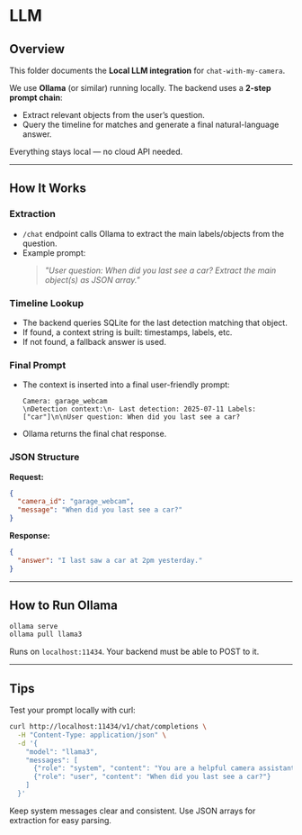 # LLM

## Overview

This folder documents the **Local LLM integration** for `chat-with-my-camera`.

We use **Ollama** (or similar) running locally. The backend uses a **2-step prompt chain**:

- Extract relevant objects from the user’s question.
- Query the timeline for matches and generate a final natural-language answer.

Everything stays local — no cloud API needed.

---

## How It Works

### Extraction

- `/chat` endpoint calls Ollama to extract the main labels/objects from the question.
- Example prompt:
  > *"User question: When did you last see a car? Extract the main object(s) as JSON array."*

### Timeline Lookup

- The backend queries SQLite for the last detection matching that object.
- If found, a context string is built: timestamps, labels, etc.
- If not found, a fallback answer is used.

### Final Prompt

- The context is inserted into a final user-friendly prompt:
  ```text
  Camera: garage_webcam
  \nDetection context:\n- Last detection: 2025-07-11 Labels: ["car"]\n\nUser question: When did you last see a car?
  ```
- Ollama returns the final chat response.

### JSON Structure

**Request:**

```json
{
  "camera_id": "garage_webcam",
  "message": "When did you last see a car?"
}
```

**Response:**

```json
{
  "answer": "I last saw a car at 2pm yesterday."
}
```

---

## How to Run Ollama

```bash
ollama serve
ollama pull llama3
```

Runs on `localhost:11434`. Your backend must be able to POST to it.

---

## Tips

Test your prompt locally with curl:

```bash
curl http://localhost:11434/v1/chat/completions \
  -H "Content-Type: application/json" \
  -d '{
    "model": "llama3",
    "messages": [
      {"role": "system", "content": "You are a helpful camera assistant."},
      {"role": "user", "content": "When did you last see a car?"}
    ]
  }'
```

Keep system messages clear and consistent. Use JSON arrays for extraction for easy parsing.

